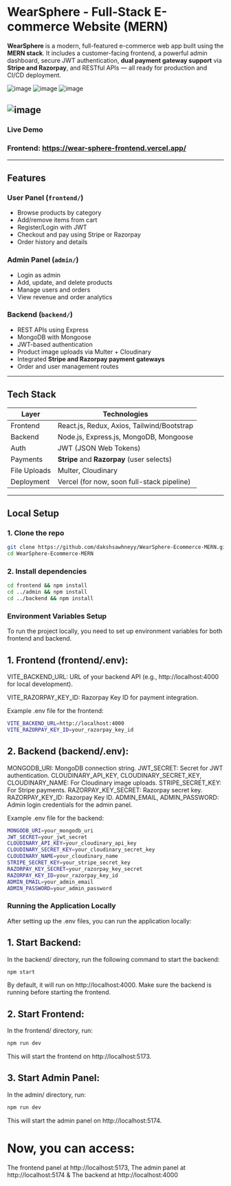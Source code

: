 #  WearSphere - Full-Stack E-commerce Website (MERN)

**WearSphere** is a modern, full-featured e-commerce web app built using the **MERN stack**. It includes a customer-facing frontend, a powerful admin dashboard, secure JWT authentication, **dual payment gateway support** via **Stripe and Razorpay**, and RESTful APIs — all ready for production and CI/CD deployment.

![image](https://github.com/user-attachments/assets/d621c09e-3bc4-432c-8449-54af16066e5b)
![image](https://github.com/user-attachments/assets/f7f73c43-6c50-43c7-88e5-919f4a75fa36)
![image](https://github.com/user-attachments/assets/3a56ed7f-a284-4c4d-9a4a-7da2ee6219d6)

![image](https://github.com/user-attachments/assets/84e26abc-fa57-4605-ab0c-165c9d0a0226)
---
### Live Demo
### Frontend: https://wear-sphere-frontend.vercel.app/
---

##  Features

### User Panel (`frontend/`)
- Browse products by category
- Add/remove items from cart
- Register/Login with JWT
- Checkout and pay using Stripe or Razorpay
- Order history and details

### Admin Panel (`admin/`)
- Login as admin
- Add, update, and delete products
- Manage users and orders
- View revenue and order analytics

### Backend (`backend/`)
- REST APIs using Express
- MongoDB with Mongoose
- JWT-based authentication
- Product image uploads via Multer + Cloudinary
- Integrated **Stripe and Razorpay payment gateways**
- Order and user management routes

---

## Tech Stack

| Layer        | Technologies                               |
|--------------|------------------------------------------- |
| Frontend     | React.js, Redux, Axios, Tailwind/Bootstrap |
| Backend      | Node.js, Express.js, MongoDB, Mongoose     |
| Auth         | JWT (JSON Web Tokens)                      |
| Payments     | **Stripe** and **Razorpay** (user selects) |
| File Uploads | Multer, Cloudinary                         |
| Deployment   | Vercel (for now, soon full-stack pipeline) |

---

## Local Setup

### 1. Clone the repo
```bash
git clone https://github.com/dakshsawhneyy/WearSphere-Ecommerce-MERN.git
cd WearSphere-Ecommerce-MERN
```

### 2. Install dependencies
```bash
cd frontend && npm install
cd ../admin && npm install
cd ../backend && npm install
```
### Environment Variables Setup
To run the project locally, you need to set up environment variables for both frontend and backend.

## 1. Frontend (frontend/.env):
VITE_BACKEND_URL: URL of your backend API (e.g., http://localhost:4000 for local development).

VITE_RAZORPAY_KEY_ID: Razorpay Key ID for payment integration.

Example .env file for the frontend:
```bash
VITE_BACKEND_URL=http://localhost:4000
VITE_RAZORPAY_KEY_ID=your_razorpay_key_id
```
## 2. Backend (backend/.env):

MONGODB_URI: MongoDB connection string.
JWT_SECRET: Secret for JWT authentication.
CLOUDINARY_API_KEY, CLOUDINARY_SECRET_KEY, CLOUDINARY_NAME: For Cloudinary image uploads.
STRIPE_SECRET_KEY: For Stripe payments.
RAZORPAY_KEY_SECRET: Razorpay secret key.
RAZORPAY_KEY_ID: Razorpay Key ID.
ADMIN_EMAIL, ADMIN_PASSWORD: Admin login credentials for the admin panel.

Example .env file for the backend:
```bash
MONGODB_URI=your_mongodb_uri
JWT_SECRET=your_jwt_secret
CLOUDINARY_API_KEY=your_cloudinary_api_key
CLOUDINARY_SECRET_KEY=your_cloudinary_secret_key
CLOUDINARY_NAME=your_cloudinary_name
STRIPE_SECRET_KEY=your_stripe_secret_key
RAZORPAY_KEY_SECRET=your_razorpay_key_secret
RAZORPAY_KEY_ID=your_razorpay_key_id
ADMIN_EMAIL=your_admin_email
ADMIN_PASSWORD=your_admin_password
```

### Running the Application Locally
After setting up the .env files, you can run the application locally:

## 1. Start Backend:
In the backend/ directory, run the following command to start the backend:
```bash
npm start
```
By default, it will run on http://localhost:4000. Make sure the backend is running before starting the frontend.

## 2. Start Frontend:
In the frontend/ directory, run:
```bash
npm run dev
```
This will start the frontend on http://localhost:5173.

## 3. Start Admin Panel:
In the admin/ directory, run:
```bash
npm run dev
```
This will start the admin panel on http://localhost:5174.

# Now, you can access:
The frontend panel at http://localhost:5173,
The admin panel at http://localhost:5174 &
The backend at http://localhost:4000
